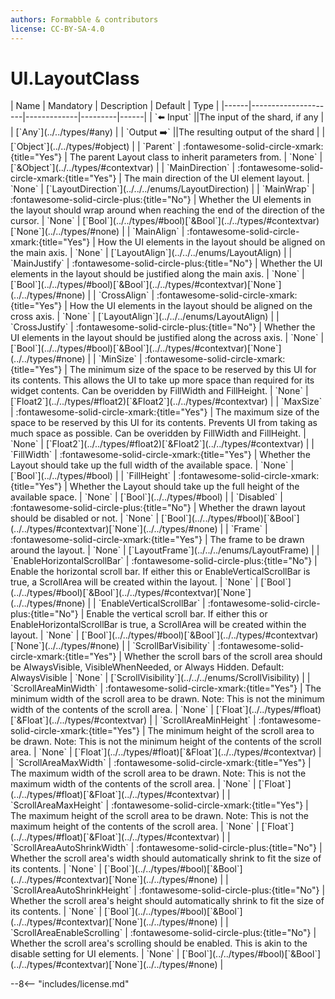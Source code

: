 ```yaml
---
authors: Formabble & contributors
license: CC-BY-SA-4.0
---
```



# UI.LayoutClass

<div class="sh-parameters" markdown="1">
| Name | Mandatory | Description | Default | Type |
|------|---------------------|-------------|---------|------|
| `⬅️ Input` ||The input of the shard, if any | | [`Any`](../../types/#any) |
| `Output ➡️` ||The resulting output of the shard | | [`Object`](../../types/#object) |
| `Parent` | :fontawesome-solid-circle-xmark:{title="Yes"}  | The parent Layout class to inherit parameters from. | `None` | [`&Object`](../../types/#contextvar) |
| `MainDirection` | :fontawesome-solid-circle-xmark:{title="Yes"}  | The main direction of the UI element layout. | `None` | [`LayoutDirection`](../../../enums/LayoutDirection) |
| `MainWrap` | :fontawesome-solid-circle-plus:{title="No"}  | Whether the UI elements in the layout should wrap around when reaching the end of the direction of the cursor. | `None` | [`Bool`](../../types/#bool)[`&Bool`](../../types/#contextvar)[`None`](../../types/#none) |
| `MainAlign` | :fontawesome-solid-circle-xmark:{title="Yes"}  | How the UI elements in the layout should be aligned on the main axis. | `None` | [`LayoutAlign`](../../../enums/LayoutAlign) |
| `MainJustify` | :fontawesome-solid-circle-plus:{title="No"}  | Whether the UI elements in the layout should be justified along the main axis. | `None` | [`Bool`](../../types/#bool)[`&Bool`](../../types/#contextvar)[`None`](../../types/#none) |
| `CrossAlign` | :fontawesome-solid-circle-xmark:{title="Yes"}  | How the UI elements in the layout should be aligned on the cross axis. | `None` | [`LayoutAlign`](../../../enums/LayoutAlign) |
| `CrossJustify` | :fontawesome-solid-circle-plus:{title="No"}  | Whether the UI elements in the layout should be justified along the across axis. | `None` | [`Bool`](../../types/#bool)[`&Bool`](../../types/#contextvar)[`None`](../../types/#none) |
| `MinSize` | :fontawesome-solid-circle-xmark:{title="Yes"}  | The minimum size of the space to be reserved by this UI for its contents. This allows the UI to take up more space than required for its widget contents. Can be overidden by FillWidth and FillHeight. | `None` | [`Float2`](../../types/#float2)[`&Float2`](../../types/#contextvar) |
| `MaxSize` | :fontawesome-solid-circle-xmark:{title="Yes"}  | The maximum size of the space to be reserved by this UI for its contents. Prevents UI from taking as much space as possible. Can be overidden by FillWidth and FillHeight. | `None` | [`Float2`](../../types/#float2)[`&Float2`](../../types/#contextvar) |
| `FillWidth` | :fontawesome-solid-circle-xmark:{title="Yes"}  | Whether the Layout should take up the full width of the available space. | `None` | [`Bool`](../../types/#bool) |
| `FillHeight` | :fontawesome-solid-circle-xmark:{title="Yes"}  | Whether the Layout should take up the full height of the available space. | `None` | [`Bool`](../../types/#bool) |
| `Disabled` | :fontawesome-solid-circle-plus:{title="No"}  | Whether the drawn layout should be disabled or not. | `None` | [`Bool`](../../types/#bool)[`&Bool`](../../types/#contextvar)[`None`](../../types/#none) |
| `Frame` | :fontawesome-solid-circle-xmark:{title="Yes"}  | The frame to be drawn around the layout. | `None` | [`LayoutFrame`](../../../enums/LayoutFrame) |
| `EnableHorizontalScrollBar` | :fontawesome-solid-circle-plus:{title="No"}  | Enable the horizontal scroll bar. If either this or EnableVerticalScrollBar is true, a ScrollArea will be created within the layout. | `None` | [`Bool`](../../types/#bool)[`&Bool`](../../types/#contextvar)[`None`](../../types/#none) |
| `EnableVerticalScrollBar` | :fontawesome-solid-circle-plus:{title="No"}  | Enable the vertical scroll bar. If either this or EnableHorizontalScrollBar is true, a ScrollArea will be created within the layout. | `None` | [`Bool`](../../types/#bool)[`&Bool`](../../types/#contextvar)[`None`](../../types/#none) |
| `ScrollBarVisibility` | :fontawesome-solid-circle-xmark:{title="Yes"}  | Whether the scroll bars of the scroll area should be AlwaysVisible, VisibleWhenNeeded, or Always Hidden. Default: AlwaysVisible | `None` | [`ScrollVisibility`](../../../enums/ScrollVisibility) |
| `ScrollAreaMinWidth` | :fontawesome-solid-circle-xmark:{title="Yes"}  | The minimum width of the scroll area to be drawn. Note: This is not the minimum width of the contents of the scroll area. | `None` | [`Float`](../../types/#float)[`&Float`](../../types/#contextvar) |
| `ScrollAreaMinHeight` | :fontawesome-solid-circle-xmark:{title="Yes"}  | The minimum height of the scroll area to be drawn. Note: This is not the minimum height of the contents of the scroll area. | `None` | [`Float`](../../types/#float)[`&Float`](../../types/#contextvar) |
| `ScrollAreaMaxWidth` | :fontawesome-solid-circle-xmark:{title="Yes"}  | The maximum width of the scroll area to be drawn. Note: This is not the maximum width of the contents of the scroll area. | `None` | [`Float`](../../types/#float)[`&Float`](../../types/#contextvar) |
| `ScrollAreaMaxHeight` | :fontawesome-solid-circle-xmark:{title="Yes"}  | The maximum height of the scroll area to be drawn. Note: This is not the maximum height of the contents of the scroll area. | `None` | [`Float`](../../types/#float)[`&Float`](../../types/#contextvar) |
| `ScrollAreaAutoShrinkWidth` | :fontawesome-solid-circle-plus:{title="No"}  | Whether the scroll area's width should automatically shrink to fit the size of its contents. | `None` | [`Bool`](../../types/#bool)[`&Bool`](../../types/#contextvar)[`None`](../../types/#none) |
| `ScrollAreaAutoShrinkHeight` | :fontawesome-solid-circle-plus:{title="No"}  | Whether the scroll area's height should automatically shrink to fit the size of its contents. | `None` | [`Bool`](../../types/#bool)[`&Bool`](../../types/#contextvar)[`None`](../../types/#none) |
| `ScrollAreaEnableScrolling` | :fontawesome-solid-circle-plus:{title="No"}  | Whether the scroll area's scrolling should be enabled. This is akin to the disable setting for UI elements. | `None` | [`Bool`](../../types/#bool)[`&Bool`](../../types/#contextvar)[`None`](../../types/#none) |

</div>



--8<-- "includes/license.md"

